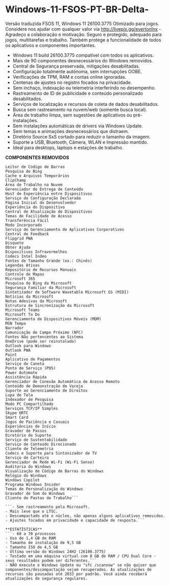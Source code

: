 # Windows-11-FSOS-PT-BR-Delta-
Versão traduzida FSOS 11, Windows 11 26100.3775 Otimizado para jogos.
Considere nos ajudar com qualquer valor via http://livepix.gg/evertonlnx - Agradeço a colaboração e motivação.
Seguro e protegido, adequado para jogos, multitarefas e trabalho. Também protege a funcionalidade de todos os aplicativos e componentes importantes.
- Windows 11 build 26100.3775 compatível com todos os aplicativos.
- Mais de 90 componentes desnecessários do Windows removidos.
- Central de Segurança preservada, mitigações desabilitadas.
- Configuração totalmente autônoma, sem interrupções OOBE.
- Verificações de TPM, RAM e contas online ignoradas.
- Centenas de ajustes no registro focados na privacidade.
- Sem inchaço, indexação ou telemetria interferindo no desempenho.
- Rastreamento de ID de publicidade e conteúdo personalizado desabilitados.
- Serviços de localização e recursos de coleta de dados desabilitados.
- Busca sem rastreamento na nuvem/web (somente busca local).
- Área de trabalho limpa, sem sugestões de aplicativos ou pré-instalações.
- Sem instalações automáticas de drivers via Windows Update.
- Sem temas e animações desnecessários que distraem.
- Diretório Source SxS cortado para reduzir o tamanho da imagem.
- Suporte a USB, Bluetooth, Câmera, WLAN e Impressão mantido.
- Ideal para desktops, laptops e estações de trabalho.

**COMPONENTES REMOVIDOS**
```Ferramentas de Acessibilidade (Facilidade de Acesso)
Leitor de Código de Barras
Pesquisa do Bing
Cache e Arquivos Temporários
ClipChamp
Área de Trabalho na Nuvem
Gerenciador de Entrega de Conteúdo
Host de Experiência entre Dispositivos
Serviço de Configuração Declarada
Página Inicial do Desenvolvedor
Experiência do Dispositivo
Central de Atualização de Dispositivos
Temas de Facilidade de Acesso
Transferência Fácil
Modo Incorporado
Serviço de Gerenciamento de Aplicativos Corporativos
Central de Feedback
Flipgrid PWA
Disquete
Obter Ajuda
Dispositivos Infravermelhos
Codecs Intel Indeo
Fontes de Tamanho Grande (ex.: Chinês)
Legendas Ativas
Repositório de Recursos Manuais
Controle de Mapas
Microsoft 365
Pesquisa do Bing da Microsoft
Segurança Familiar da Microsoft
Sintetizador de Software Wavetable Microsoft GS (MIDI)
Notícias da Microsoft
Notas Adesivas da Microsoft
Estrutura de Sincronização da Microsoft
Microsoft Teams
Microsoft To Do
Gerenciamento de Dispositivos Móveis (MDM)
MSN Tempo
Narrador
Comunicação de Campo Próximo (NFC)
Fontes Não pertencentes ao Sistema
OneDrive (pode ser reinstalado)
Outlook para Windows
Outlook PWA
Paint
Aplicativo de Pagamentos
Serviço de Caneta
Ponto de Serviço (POS)
Power Automate
Assistência Rápida
Gerenciador de Conexão Automática de Acesso Remoto
Conteúdo de Demonstração de Varejo
Suporte ao Gerenciamento de Direitos
Lupa de Tela
Indexador de Pesquisa
Modo PC Compartilhado
Serviços TCP/IP Simples
Skype ORTC
Smart Card
Jogos de Paciência e Casuais
Experiências de Início
Gravador de Passos
Diretório de Suporte
Serviço de Sustentabilidade
Serviço de Conteúdo Direcionado
Cliente de Telemetria
Codecs e Suporte para Sintonizador de TV
Serviço de Carteira
Gerenciador de Rede Wi-Fi (Wi-Fi Sense)
Auditoria do Windows
Visualização de Código de Barras do Windows
Relógio do Windows
Windows Copilot
Programa Windows Insider
Temas de Personalização do Windows
Gravador de Som do Windows
Cliente de Pastas de Trabalho```

```- Sem rastreamento pela Microsoft.
- Mais leve que o LTSC.
- Descompactado até o núcleo, não apenas alguns aplicativos removidos.
- Ajustes focados em privacidade e capacidade de resposta.```

**ESTATÍSTICAS**
```- 60 a 70 processos
- Uso de 1,4 GB de RAM
- Tamanho de instalação de 9,5 GB
- Tamanho ISO de 4,5 GB
- Última versão do Windows 24H2 (26100.3775)
- Testado em uma máquina virtual com 8 GB de RAM / CPU Dual Core - seus resultados podem ser diferentes.```
- NÃO execute o Windows Update ou "sfc /scannow" se não quiser que componentes/descompactação sejam recuperados. As atualizações de recursos são pausadas até 2033 por padrão. Você ainda receberá atualizações de segurança regulares.    

